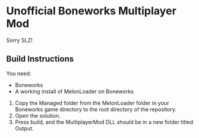 Unofficial Boneworks Multiplayer Mod
==

Sorry SLZ!

## Build Instructions
You need:
 - Boneworks
 - A working install of MelonLoader on Boneworks

1. Copy the Managed folder from the MelonLoader folder in your Boneworks game directory to the root directory of the repository.
2. Open the solution.
3. Press build, and the MultiplayerMod DLL should be in a new folder titled Output.

